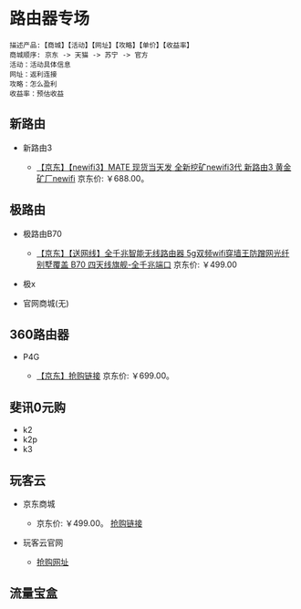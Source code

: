 # 路由器专场
    描述产品:【商城】【活动】【网址】【攻略】【单价】【收益率】
    商城顺序: 京东 -> 天猫 -> 苏宁 -> 官方
    活动：活动具体信息
    网址：返利连接
    攻略：怎么盈利
    收益率：预估收益
## 新路由
* 新路由3

    * [【京东】【newifi3】MATE 现货当天发 全新挖矿newifi3代 新路由3 黄金矿厂newifi](https://union-click.jd.com/jdc?d=fxZfen)
    京东价: ￥688.00。

## 极路由
* 极路由B70

    * [【京东】【送网线】全千兆智能无线路由器 5g双频wifi穿墙王防蹭网光纤别墅覆盖 B70 四天线旗舰-全千兆端口](https://union-click.jd.com/jdc?d=Q7qrOW)
    京东价: ￥499.00

* 极x

* 官网商城(无)

## 360路由器
* P4G

    * [【京东】抢购链接](https://union-click.jd.com/jdc?d=IlLqgE)
    京东价: ￥699.00。

## 斐讯0元购
* k2
* k2p
* k3

## 玩客云
* 京东商城

    * 京东价: ￥499.00。
    [抢购链接](https://union-click.jd.com/jdc?d=UogUnP)

* 玩客云官网

    * [抢购网址](http://www.onethingcloud.cn)

## 流量宝盒
